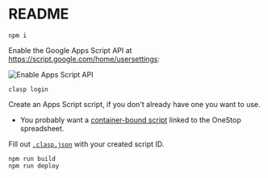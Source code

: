 # README

```shell
npm i
```

Enable the Google Apps Script API at https://script.google.com/home/usersettings:

![Enable Apps Script API](https://user-images.githubusercontent.com/744973/54870967-a9135780-4d6a-11e9-991c-9f57a508bdf0.gif)

```shell
clasp login
```

Create an Apps Script script, if you don't already have one you want to use.
- You probably want a [container-bound script](https://developers.google.com/apps-script/guides/bound#access_to_bound_scripts) linked to the OneStop spreadsheet.

Fill out [`.clasp.json`](./.clasp.json) with your created script ID.

```shell
npm run build
npm run deploy
```



